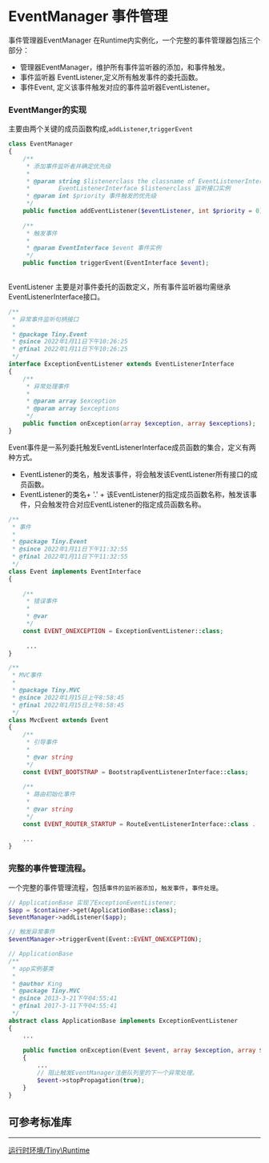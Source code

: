 EventManager 事件管理
====

事件管理器EventManager 在Runtime内实例化，一个完整的事件管理器包括三个部分：
* 管理器EventManager，维护所有事件监听器的添加，和事件触发。   
* 事件监听器 EventListener,定义所有触发事件的委托函数。   
* 事件Event, 定义该事件触发对应的事件监听器EventListener。   

### EventManger的实现

主要由两个关键的成员函数构成,`addListener`,`triggerEvent`

```php
class EventManager
{
    /**
     * 添加事件监听者并确定优先级
     *
     * @param string $listenerclass the classname of EventListenerInterface
     *        EventListenerInterface $listenerclass 监听接口实例
     * @param int $priority 事件触发的优先级
     */
    public function addEventListener($eventListener, int $priority = 0);
    
    /**
     * 触发事件
     *
     * @param EventInterface $event 事件实例
     */
    public function triggerEvent(EventInterface $event);
    
```

EventListener 主要是对事件委托的函数定义，所有事件监听器均需继承EventListenerInterface接口。

```php
/**
 * 异常事件监听句柄接口
 *
 * @package Tiny.Event
 * @since 2022年1月11日下午10:26:25
 * @final 2022年1月11日下午10:26:25
 */
interface ExceptionEventListener extends EventListenerInterface
{
    /**
     * 异常处理事件
     *
     * @param array $exception
     * @param array $exceptions
     */
    public function onException(array $exception, array $exceptions);
}
```

Event事件是一系列委托触发EventListenerInterface成员函数的集合，定义有两种方式。
* EventListener的类名，触发该事件，将会触发该EventListener所有接口的成员函数。
* EventListener的类名+ '.' + 该EventListener的指定成员函数名称，触发该事件，只会触发符合对应EventListener的指定成员函数名称。

```php
/**
 * 事件
 *
 * @package Tiny.Event
 * @since 2022年1月11日下午11:32:55
 * @final 2022年1月11日下午11:32:55
 */
class Event implements EventInterface
{
    
    /**
     * 错误事件
     *
     * @var
     */
    const EVENT_ONEXCEPTION = ExceptionEventListener::class;
    
     ...
}

/**
 * MVC事件
 *
 * @package Tiny.MVC
 * @since 2022年1月15日上午8:58:45
 * @final 2022年1月15日上午8:58:45
 */
class MvcEvent extends Event
{   
    /**
     * 引导事件
     *
     * @var string
     */
    const EVENT_BOOTSTRAP = BootstrapEventListenerInterface::class;
    
    /**
     * 路由初始化事件
     *
     * @var string
     */
    const EVENT_ROUTER_STARTUP = RouteEventListenerInterface::class . '.onRouterStartup';
    
    ...
}
```

### 完整的事件管理流程。
 一个完整的事件管理流程，包括`事件的监听器添加`，`触发事件`，`事件处理`。

```php
// ApplicationBase 实现了ExceptionEventListener;
$app = $container->get(ApplicationBase::class);
$eventManager->addListener($app);

// 触发异常事件
$eventManager->triggerEvent(Event::EVENT_ONEXCEPTION);

// ApplicationBase
/**
 * app实例基类
 *
 * @author King
 * @package Tiny.MVC
 * @since 2013-3-21下午04:55:41
 * @final 2017-3-11下午04:55:41
 */
abstract class ApplicationBase implements ExceptionEventListener
{
    ...
    
    public function onException(Event $event, array $exception, array $exceptions)
    {
        ...
        // 阻止触发EventManager注册队列里的下一个异常处理。
        $event->stopPropagation(true);
    }
}
```

可参考标准库 
----
----

[运行时环境/Tiny\Runtime](https://github.com/tinyphporg/tinyphp-docs/blob/master/docs/lib/runtime.md)
